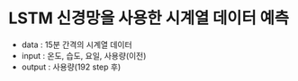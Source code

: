 # LSTM 신경망을 사용한 시계열 데이터 예측
* data : 15분 간격의 시계열 데이터
* input :  온도, 습도, 요일, 사용량(이전) 
* output : 사용량(192 step 후)

